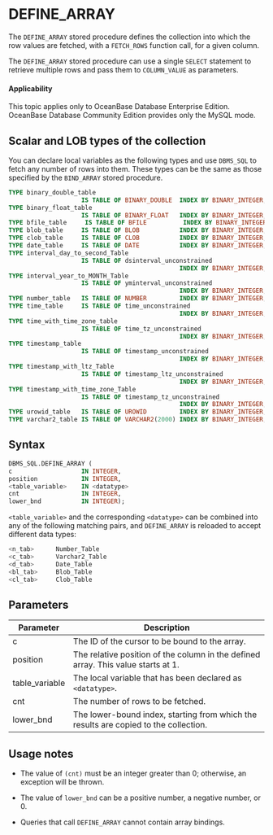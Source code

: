 DEFINE_ARRAY
=================================

The `DEFINE_ARRAY` stored procedure defines the collection into which the row values are fetched, with a `FETCH_ROWS` function call, for a given column.

The `DEFINE_ARRAY` stored procedure can use a single `SELECT` statement to retrieve multiple rows and pass them to `COLUMN_VALUE` as parameters.

<main id="notice" >
    <h4>Applicability</h4>
    <p>This topic applies only to OceanBase Database Enterprise Edition. OceanBase Database Community Edition provides only the MySQL mode. </p>
  </main>

Scalar and LOB types of the collection
----------------------------------

You can declare local variables as the following types and use `DBMS_SQL` to fetch any number of rows into them. These types can be the same as those specified by the `BIND_ARRAY` stored procedure.

```sql
TYPE binary_double_table
                    IS TABLE OF BINARY_DOUBLE  INDEX BY BINARY_INTEGER;
TYPE binary_float_table
                    IS TABLE OF BINARY_FLOAT   INDEX BY BINARY_INTEGER;
TYPE bfile_table     IS TABLE OF BFILE          INDEX BY BINARY_INTEGER;
TYPE blob_table     IS TABLE OF BLOB           INDEX BY BINARY_INTEGER;
TYPE clob_table     IS TABLE OF CLOB           INDEX BY BINARY_INTEGER;
TYPE date_table     IS TABLE OF DATE           INDEX BY BINARY_INTEGER;
TYPE interval_day_to_second_Table
                    IS TABLE OF dsinterval_unconstrained
                                               INDEX BY BINARY_INTEGER;
TYPE interval_year_to_MONTH_Table
                    IS TABLE OF yminterval_unconstrained
                                               INDEX BY BINARY_INTEGER;
TYPE number_table   IS TABLE OF NUMBER         INDEX BY BINARY_INTEGER;
TYPE time_table     IS TABLE OF time_unconstrained           
                                               INDEX BY BINARY_INTEGER;
TYPE time_with_time_zone_table
                    IS TABLE OF time_tz_unconstrained
                                               INDEX BY BINARY_INTEGER;
TYPE timestamp_table
                    IS TABLE OF timestamp_unconstrained   
                                               INDEX BY BINARY_INTEGER;
TYPE timestamp_with_ltz_Table
                    IS TABLE OF timestamp_ltz_unconstrained
                                               INDEX BY BINARY_INTEGER;
TYPE timestamp_with_time_zone_Table
                    IS TABLE OF timestamp_tz_unconstrained
                                               INDEX BY BINARY_INTEGER;
TYPE urowid_table   IS TABLE OF UROWID         INDEX BY BINARY_INTEGER;
TYPE varchar2_table IS TABLE OF VARCHAR2(2000) INDEX BY BINARY_INTEGER;
```



Syntax
-----------------------

```sql
DBMS_SQL.DEFINE_ARRAY (
c                   IN INTEGER,
position            IN INTEGER,
<table_variable>    IN <datatype>
cnt                 IN INTEGER,
lower_bnd           IN INTEGER);
```



`<table_variable>` and the corresponding `<datatype>` can be combined into any of the following matching pairs, and `DEFINE_ARRAY` is reloaded to accept different data types:

```sql
<n_tab>      Number_Table
<c_tab>      Varchar2_Table
<d_tab>      Date_Table
<bl_tab>     Blob_Table
<cl_tab>     Clob_Table
```



Parameters
-------------------------



| Parameter | Description |
|----------------|----------------------------------------------|
| c | The ID of the cursor to be bound to the array.  |
| position | The relative position of the column in the defined array.  This value starts at 1.  |
| table_variable | The local variable that has been declared as `<datatype>`.  |
| cnt | The number of rows to be fetched.  |
| lower_bnd | The lower-bound index, starting from which the results are copied to the collection.  |



Usage notes
-------------------------

* The value of `(cnt)` must be an integer greater than 0; otherwise, an exception will be thrown.



* The value of `lower_bnd` can be a positive number, a negative number, or 0.



* Queries that call `DEFINE_ARRAY` cannot contain array bindings.





